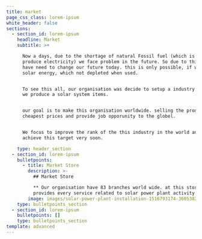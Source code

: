 ```yaml
---
title: market
page_css_class: lorem-ipsum
white_header: false
sections:
  - section_id: lorem-ipsum
    headline: Market
    subtitle: >+

      Now a days, due to the shortage of natural Fossil fuel (which is used to
      produce electricity) we face problem in the future. So due to this, we
      have need to change our future today. this is only possible, if we use
      solar energy, which not depleted when used.


      To see this all, our organisation was decide to setup a industry in which
      we produce a solar system items.


      our goal is to make this organisation worldwide. selling the product at
      cheapest prices and provide job opporunity to the globel. 


      We focus to improve the rank of the this industry in the world and we
      achieve this target very soon. 

    type: header_section
  - section_id: lorem-ipsum
    bulletpoints:
      - title: Market Store
        description: >-
          ## Market Store

          ** Our organisation have 83 branches world wide. at this store we
          provides every service related to solar power plant activity.
        image: images/solar-power-plant-installation-1516793174-3605382.jpeg
    type: bulletpoints_section
  - section_id: lorem-ipsum
    bulletpoints: []
    type: bulletpoints_section
template: advanced
---
```

